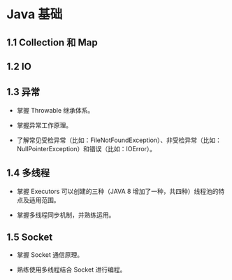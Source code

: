 # Java 基础 

## 1.1 Collection 和 Map

## 1.2 IO

## 1.3 异常

- 掌握 Throwable 继承体系。

- 掌握异常工作原理。

- 了解常见受检异常（比如：FileNotFoundException）、非受检异常（比如：NullPointerException）和错误（比如：IOError）。

## 1.4 多线程

- 掌握 Executors 可以创建的三种（JAVA 8 增加了一种，共四种）线程池的特点及适用范围。

- 掌握多线程同步机制，并熟练运用。

## 1.5 Socket

- 掌握 Socket 通信原理。

- 熟练使用多线程结合 Socket 进行编程。

